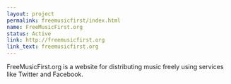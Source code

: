 ```yaml
---
layout: project
permalink: freemusicfirst/index.html
name: FreeMusicFirst.org
status: Active
link: http://freemusicfirst.org
link_text: freemusicfirst.org
---
```


FreeMusicFirst.org is a website for distributing music freely using services like
Twitter and Facebook.